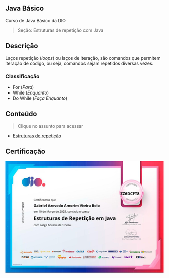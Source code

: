 ## Java Básico

Curso de Java Básico da DIO

> Seção: Estruturas de repetição com Java

## Descrição

Laços repetição (*loops*) ou laços de iteração, são comandos que permitem iteração de código, ou seja, comandos sejam repetidos diversas vezes.

### Classificação

- For (*Para*)
- While (*Enquanto*)
- Do While (*Faça Enquanto*)
 
## Conteúdo

> Clique no assunto para acessar

- [Estruturas de repetição](src/edu/gabriel/estruturasRepeticao/)

## Certificação

![Modelo](lib/img/Estruturas-repeticao.jpg)
